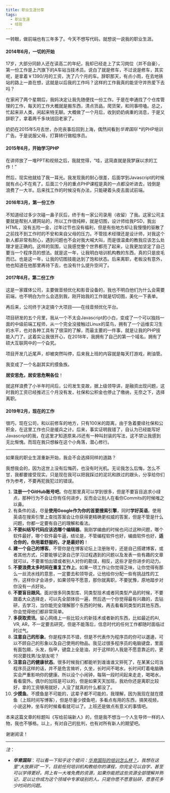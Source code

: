 ```yaml
---
title: 职业生涯分享
tags: 
  - 职业生涯
  - 经验
---
```


一转眼，做前端也有三年多了。今天不想写代码，就想说一说我的职业生涯。

#### 2014年6月，一切的开始

17岁，大部分同龄人还在读高二的年纪，我却已经走上了实习岗位（并不自豪），第一份工作是上汽旗下的A车站当技术员。说白了就是修车，不过说是修车，其实呢，是拿着￥1390/月的工资，洗了八个月的车。辞职那天，有点小雨，在去地铁站的路上一直在想，这就是以后我的工作吗？这样的工作我真的能坚守并热爱下去吗？

在家闲了两个星期后，我妈决定让我先随便找一份工作。于是在申通找了个仓库管理的工作，每天的工作大概就是搬东西，清点货品，爬货架，和同事唠嗑。总之，忙起来非人类，闲起来特无聊。大概做了一个月后，收到奶奶病重的消息，于是又辞职了，拿着两千多块钱回老家了。

奶奶在2015年5月去世，办完丧事后回到上海，偶然间看到*华育国际* *的PHP培训广告。于是说服父母，打算转行做程序员。

#### 2015年6月，开始学习PHP

在讲师放了一堆PPT和视频之后，我就觉得，“哇，这简直就是我梦寐以求的工作！”

然后，现实他就给了我一耳光。我发现我的耐心很差，后面学到Javascript的时候就有点心不在焉了。后面三个月的重点PHP课程是真的一点都没听进去，钱倒是浪费了一大半。后来找工作的时候没有办法，只能硬着头皮去面试前端。

#### 2016年3月，第一份工作

不知道经过多少次碰一鼻子灰后，终于有一家公司录用（收留）了我。这家公司主要就是帮别人建网站的，所以工作很纯粹，就是切图，设计师给我PSD，我出HTML，没有五险一金，过年过节也没有福利，但是有些地方却让我慢慢的驱散了之前找不到工作时的不安和来自父母的压力。不管技术经理还是设计师，对我这个新人都非常有耐心，遇到问题也不会对我大喊大叫，而是很温柔的教我应该怎么处理才是正确的。这样的氛围，让我感觉整个世界都亮了起来，让我更加坚定了自己要当一个程序员的想法。就是这一年，让我明白培训机构教的东西，真的只是皮毛而已。也是这一年，让我的切图技能达到了饱和状态。后来离职，老板没有意外，他也知道在他那里再待下去，也没有什么提升空间了。

#### 2017年6月，第二份工作

这是一家媒体公司，主要做音频优化和影音设备的，我也不明白他们为什么会需要前端，也不明白为什么会选到我，刚开始我的工作就是切切图，美化一下表单。

再后来，公司终于决定搞个大项目——在线音频优化平台。

项目研发的五个月里，我从一个不太会Javascript的小白，变成了一个可以独挡一面的中级前端工程师，从一个完全没接触过Linux的菜鸟，拥有了一个运维实习生的水平，也对各种工具有了很深的了解，而最主要的一件事，就是让我的PHP技能入门了。这着实让我很开心，在2018年，我拥有了自己的第一个域名，拥有了硕大互联网中的一个旮旯。

项目开发几近尾声，却被突然叫停，后来我上班的内容就是每天打游戏，刷油管。

我变成了一个名副其实的摸鱼族。

**居安思危，居安思危啊各位**！

就这样浪费了小半年时间后，公司发生变故，据上级领导讲，是融资出现问题，这时我的工资已经推迟三个月没有发，社保和公积金也停止了缴纳，无奈之下，选择离职。

#### 2019年2月，现在的工作

很巧，现在公司，和以前修车的地方，只有100米的距离，由于急着要续社保和公积金，在这里工作也只是缓兵之计。后来，事实证明我错了，自认为已经能写好Javascript的我，在这里才知道原来JS还有一种叫封装的写法，这不禁让我感到无比惭愧。而现在我只想躲在这个小角落，潜心修行。

<hr>

如果我的职业生涯重新开始，我会不会选择同样的道路？

我想我会的，因为这世上没有后悔药，也没有时光机。无论我怎么后悔，怎么不甘，我都要接受现实。只是现在我可以把我踩过的泥坑和跌过的跟头，分享给你们作为参考，不要再犯我犯过的错误。

1. **注册一个GitHub账号吧**。你在那里真可以学到很多，但是不要盲目追求小绿点，那种行为不会让你有任何进步，反而会让别人在看你Commits的时候嗤之以鼻。
2. 有条件的话，尽量**使用Google作为你的首要搜索引擎**，同时**学好英语**。使用英语在搜索引擎上查找答案会让你获得更精确更权威的答案，但是不管是什么问题，你都一定要有自己的理解和看法。
3. **不要纠结写代码应该选哪个编辑器**。我刚学编曲的时候也问过这种问题，哪个软件最好，哪个软件最牛逼，结论是，不管编程软件也好，编曲软件也好，**适合你的，你用着舒服的，才是最好的**！
4. **建一个自己的博客**。不管你是在博客论坛上注册账号，还是自己搭建博客，或者其他方式，只要能够记录自己学习过程遇到的问题以及发表一些有趣的文章就可以，不要害怕出错或者别人对你的勘误，相反，这些才是你进步的动力。
5. **不要浪费太多时间在重复工作上**。如果一项工作让你觉得乏味，让你觉得有那么一丝流水线的意思，一定要去和领导说，让他给你分配一些有挑战性的工作，这样你才会进步，如果领导不愿意，那你就离职，不要犹豫，原地踏步对你没有一点好处。
6. **不要盲目跟风**。面对很多同类型库、同类型技术或者同类型产品的时候，不要跟着大众选择走，可以先全部体验一遍，然后选一个你觉得最有兴趣的，去钻研，去学习，当你能完全理解那个东西的时候，再去看看同类型的其他东西，你会觉得他们都非常简单。
7. **多获取资讯**。留心网络上一些比较火的新技术或者新的东西，比如最近的AI, VR, AR，不一定要去研究，但是不能落后，信息时代的任何工作都随时面临过时过气。
8. **注意自己的形象**。你是程序员不错，但是不代表作为程序员的你可以邋遢，可以不顾自己的形象以及自己使用的物品。我见过很多程序员的电脑键盘，里面有面包屑，头发，指甲，键盘上全是油，对于这样的人我是不愿意靠近的，更何况要找男/女朋友呢？
9. **注意自己的健康状态**。很多时候我们都能听到谁谁谁又猝死了，在某某公司当程序员这样的话，并不是危言耸听，久坐，长时间不喝水，长时间盯着电脑确实会严重影响你的健康。所以设个小闹钟，每隔一段时间起来走走，喝喝水，看看窗外。偶尔的加班是可以的，但是如果天天加班，我劝你还是离职比较好，拿的工资够用就好，人没了就真的什么都没了。
10. **少摸鱼**。不摸鱼是不可能的，这辈子都不可能的，我理解，因为我现在就在摸鱼（上班时间写博客），但是尽量少摸鱼吧，多看点有用的东西，搞笑视频，小说这种，坐车的时候看看就可以了。上班还是做点有意义的事情吧。



本来这篇文章的标题叫《写给前端新人》的，但是我不想当一个人生导师一样的人物，我也不够格。以上，有对自己的批判，也有对所有新人的期望吧。

谢谢阅读！

<hr>

*注*：

- ***华育国际***：*可以看一下知乎这个提问：[华育国际的培训怎么样？](https://www.zhihu.com/question/31654838)。我想在这里“大放厥词”一下，目前任何培训机构教给你的课程，你完全可以自学，甚至可以学得更好。网上有一大堆免费的资源，如果你能把这些资源全部理解并熟记，足以让你成为这个领域中专家级别的人。只是你愿不愿意钻研，愿意花多少时间的问题。*